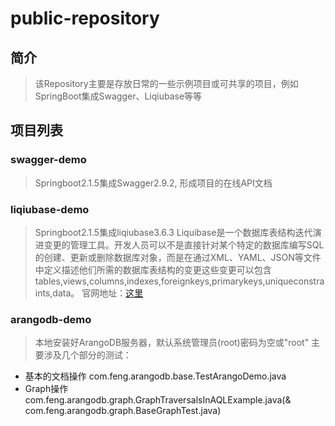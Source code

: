 # public-repository
## 简介
>该Repository主要是存放日常的一些示例项目或可共享的项目，例如SpringBoot集成Swagger、Liqiubase等等
## 项目列表
### swagger-demo
>Springboot2.1.5集成Swagger2.9.2, 形成项目的在线API文档
### liqiubase-demo
>Springboot2.1.5集成liqiubase3.6.3
Liquibase是一个数据库表结构迭代演进变更的管理工具。开发人员可以不是直接针对某个特定的数据库编写SQL的创建、更新或删除数据库对象，而是在通过XML、YAML、JSON等文件中定义描述他们所需的数据库表结构的变更这些变更可以包含tables,views,columns,indexes,foreignkeys,primarykeys,uniqueconstraints,data。
官网地址：[这里](http://www.liquibase.org)
### arangodb-demo
>本地安装好ArangoDB服务器，默认系统管理员(root)密码为空或"root"
主要涉及几个部分的测试：
* 基本的文档操作 com.feng.arangodb.base.TestArangoDemo.java
* Graph操作 com.feng.arangodb.graph.GraphTraversalsInAQLExample.java(& com.feng.arangodb.graph.BaseGraphTest.java)
